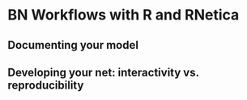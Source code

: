 # BN Workflows with R and RNetica

## Documenting your model

## Developing your net: interactivity vs. reproducibility
